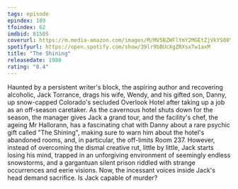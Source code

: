```yaml
---
tags: episode
epindex: 189
tfoindex: 62
imdbid: 81505
coverurl: https://m.media-amazon.com/images/M/MV5BZWFlYmY2MGEtZjVkYS00YzU4LTg0YjQtYzY1ZGE3NTA5NGQxXkEyXkFqcGdeQXVyMTQxNzMzNDI@._V1_SX202_CR0,0,202,300_.jpg
spotifyurl: https://open.spotify.com/show/39lr9bBUcXgZRXsxTw1axM
title: "The Shining"
releasedate: 1980
rating: "8.4"
---
```


Haunted by a persistent writer's block, the aspiring author and recovering alcoholic, Jack Torrance, drags his wife, Wendy, and his gifted son, Danny, up snow-capped Colorado's secluded Overlook Hotel after taking up a job as an off-season caretaker. As the cavernous hotel shuts down for the season, the manager gives Jack a grand tour, and the facility's chef, the ageing Mr Hallorann, has a fascinating chat with Danny about a rare psychic gift called "The Shining", making sure to warn him about the hotel's abandoned rooms, and, in particular, the off-limits Room 237. However, instead of overcoming the dismal creative rut, little by little, Jack starts losing his mind, trapped in an unforgiving environment of seemingly endless snowstorms, and a gargantuan silent prison riddled with strange occurrences and eerie visions. Now, the incessant voices inside Jack's head demand sacrifice. Is Jack capable of murder?